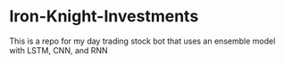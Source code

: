 # Iron-Knight-Investments
This is a repo for my day trading stock bot that uses an ensemble model with LSTM, CNN, and RNN
